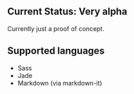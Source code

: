 ## Current Status: Very alpha
Currently just a proof of concept.


## Supported languages
- Sass
- Jade
- Markdown (via markdown-it)
